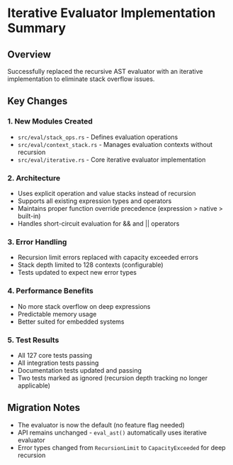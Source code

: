 # Iterative Evaluator Implementation Summary

## Overview
Successfully replaced the recursive AST evaluator with an iterative implementation to eliminate stack overflow issues.

## Key Changes

### 1. New Modules Created
- `src/eval/stack_ops.rs` - Defines evaluation operations
- `src/eval/context_stack.rs` - Manages evaluation contexts without recursion
- `src/eval/iterative.rs` - Core iterative evaluator implementation

### 2. Architecture
- Uses explicit operation and value stacks instead of recursion
- Supports all existing expression types and operators
- Maintains proper function override precedence (expression > native > built-in)
- Handles short-circuit evaluation for && and || operators

### 3. Error Handling
- Recursion limit errors replaced with capacity exceeded errors
- Stack depth limited to 128 contexts (configurable)
- Tests updated to expect new error types

### 4. Performance Benefits
- No more stack overflow on deep expressions
- Predictable memory usage
- Better suited for embedded systems

### 5. Test Results
- All 127 core tests passing
- All integration tests passing
- Documentation tests updated and passing
- Two tests marked as ignored (recursion depth tracking no longer applicable)

## Migration Notes
- The evaluator is now the default (no feature flag needed)
- API remains unchanged - `eval_ast()` automatically uses iterative evaluator
- Error types changed from `RecursionLimit` to `CapacityExceeded` for deep recursion